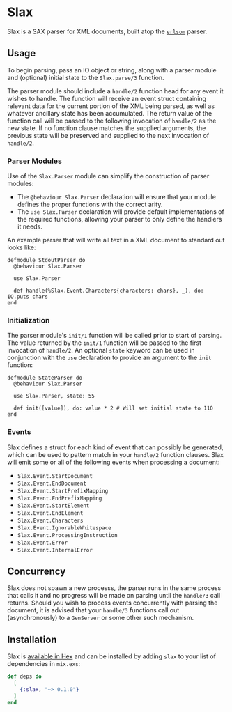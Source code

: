 # Slax

Slax is a SAX parser for XML documents, built atop the [`erlsom`](https://github.com/willemdj/erlsom) parser.

## Usage

To begin parsing, pass an IO object or string, along with a parser module and (optional) initial state to the `Slax.parse/3` function.

The parser module should include a `handle/2` function head for any event it wishes to handle.  The function will receive an event struct containing relevant data for the current portion of the XML being parsed, as well as whatever ancillary state has been accumulated.  The return value of the function call will be passed to the following invocation of `handle/2` as the new state.  If no function clause matches the supplied arguments, the previous state will be preserved and supplied to the next invocation of `handle/2`.

### Parser Modules

Use of the `Slax.Parser` module can simplify the construction of parser modules:

* The `@behaviour Slax.Parser` declaration will ensure that your module defines the proper functions with the correct arity.
* The `use Slax.Parser` declaration will provide default implementations of the required functions, allowing your parser to only define the handlers it needs.

An example parser that will write all text in a XML document to standard out looks like:

```
defmodule StdoutParser do
  @behaviour Slax.Parser

  use Slax.Parser

  def handle(%Slax.Event.Characters{characters: chars}, _), do: IO.puts chars
end
```

### Initialization

The parser module's `init/1` function will be called prior to start of parsing.  The value returned by the `init/1` function will be passed to the first invocation of `handle/2`.  An optional `state` keyword can be used in conjunction with the `use` declaration to provide an argument to the `init` function:

```
defmodule StateParser do
  @behaviour Slax.Parser

  use Slax.Parser, state: 55

  def init([value]), do: value * 2 # Will set initial state to 110
end
```

### Events

Slax defines a struct for each kind of event that can possibly be generated, which can be used to pattern match in your `handle/2` function clauses.  Slax will emit some or all of the following events when processing a document:

* `Slax.Event.StartDocument`
* `Slax.Event.EndDocument`
* `Slax.Event.StartPrefixMapping`
* `Slax.Event.EndPrefixMapping`
* `Slax.Event.StartElement`
* `Slax.Event.EndElement`
* `Slax.Event.Characters`
* `Slax.Event.IgnorableWhitespace`
* `Slax.Event.ProcessingInstruction`
* `Slax.Event.Error`
* `Slax.Event.InternalError`

## Concurrency

Slax does not spawn a new processs, the parser runs in the same process that calls it and no progress will be made on parsing until the `handle/3` call returns.  Should you wish to process events concurrently with parsing the document, it is advised that your `handle/3` functions call out (asynchronously) to a `GenServer` or some other such mechanism.
## Installation

Slax is [available in Hex](https://hex.pm/docs/publish) and can be installed by adding `slax` to your list of dependencies in `mix.exs`:

```elixir
def deps do
  [
    {:slax, "~> 0.1.0"}
  ]
end
```
